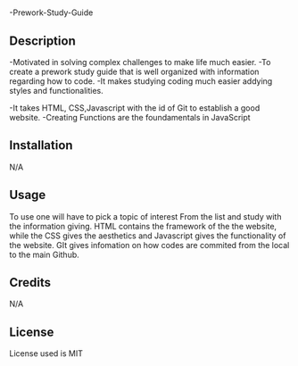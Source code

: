 
# <Your-Project-Title>
-Prework-Study-Guide

## Description
-Motivated in solving complex challenges to make life much easier. 
-To create a prework study guide that is well organized with information regarding how to code.
-It makes studying coding much easier addying styles and functionalities.

-It takes HTML, CSS,Javascript with the id of Git to establish a good website.
-Creating Functions are the foundamentals in JavaScript


## Installation

N/A

## Usage

To use one will have to pick a topic of interest From the list and study with the information giving. HTML contains the framework of the the website, while the CSS gives the aesthetics and Javascript gives the functionality of the website. GIt gives infomation on how codes are commited from the local to the main Github.

## Credits
N/A



## License

License used is MIT

